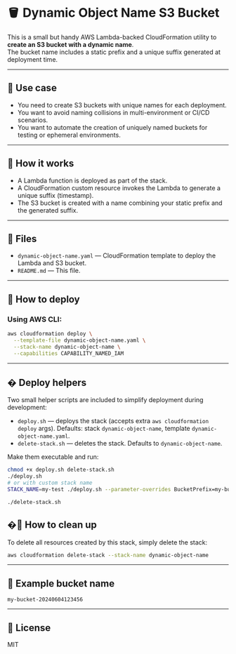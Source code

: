 # 🪣 Dynamic Object Name S3 Bucket

This is a small but handy AWS Lambda-backed CloudFormation utility to **create an S3 bucket with a dynamic name**.  
The bucket name includes a static prefix and a unique suffix generated at deployment time.

---

## 🔧 Use case

- You need to create S3 buckets with unique names for each deployment.
- You want to avoid naming collisions in multi-environment or CI/CD scenarios.
- You want to automate the creation of uniquely named buckets for testing or ephemeral environments.

---

## 🚀 How it works

- A Lambda function is deployed as part of the stack.
- A CloudFormation custom resource invokes the Lambda to generate a unique suffix (timestamp).
- The S3 bucket is created with a name combining your static prefix and the generated suffix.

---

## 📁 Files

- `dynamic-object-name.yaml` — CloudFormation template to deploy the Lambda and S3 bucket.
- `README.md` — This file.

---

## 🧪 How to deploy

### Using AWS CLI:

```bash
aws cloudformation deploy \
  --template-file dynamic-object-name.yaml \
  --stack-name dynamic-object-name \
  --capabilities CAPABILITY_NAMED_IAM
```

---

## � Deploy helpers

Two small helper scripts are included to simplify deployment during development:

- `deploy.sh` — deploys the stack (accepts extra `aws cloudformation deploy` args). Defaults: stack `dynamic-object-name`, template `dynamic-object-name.yaml`.
- `delete-stack.sh` — deletes the stack. Defaults to `dynamic-object-name`.

Make them executable and run:

```bash
chmod +x deploy.sh delete-stack.sh
./deploy.sh
# or with custom stack name
STACK_NAME=my-test ./deploy.sh --parameter-overrides BucketPrefix=my-bucket-

./delete-stack.sh
```


## �🧹 How to clean up

To delete all resources created by this stack, simply delete the stack:

```bash
aws cloudformation delete-stack --stack-name dynamic-object-name
```

---

## 📝 Example bucket name

```
my-bucket-20240604123456
```

---

## 📜 License

MIT
